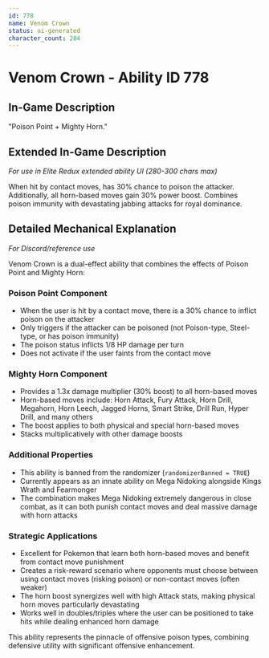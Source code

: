 ```yaml
---
id: 778
name: Venom Crown
status: ai-generated
character_count: 284
---
```


# Venom Crown - Ability ID 778

## In-Game Description
"Poison Point + Mighty Horn."

## Extended In-Game Description
*For use in Elite Redux extended ability UI (280-300 chars max)*

When hit by contact moves, has 30% chance to poison the attacker. Additionally, all horn-based moves gain 30% power boost. Combines poison immunity with devastating jabbing attacks for royal dominance.

## Detailed Mechanical Explanation
*For Discord/reference use*

Venom Crown is a dual-effect ability that combines the effects of Poison Point and Mighty Horn:

### Poison Point Component
- When the user is hit by a contact move, there is a 30% chance to inflict poison on the attacker
- Only triggers if the attacker can be poisoned (not Poison-type, Steel-type, or has poison immunity)
- The poison status inflicts 1/8 HP damage per turn
- Does not activate if the user faints from the contact move

### Mighty Horn Component  
- Provides a 1.3x damage multiplier (30% boost) to all horn-based moves
- Horn-based moves include: Horn Attack, Fury Attack, Horn Drill, Megahorn, Horn Leech, Jagged Horns, Smart Strike, Drill Run, Hyper Drill, and many others
- The boost applies to both physical and special horn-based moves
- Stacks multiplicatively with other damage boosts

### Additional Properties
- This ability is banned from the randomizer (`randomizerBanned = TRUE`)
- Currently appears as an innate ability on Mega Nidoking alongside Kings Wrath and Fearmonger
- The combination makes Mega Nidoking extremely dangerous in close combat, as it can both punish contact moves and deal massive damage with horn attacks

### Strategic Applications
- Excellent for Pokemon that learn both horn-based moves and benefit from contact move punishment
- Creates a risk-reward scenario where opponents must choose between using contact moves (risking poison) or non-contact moves (often weaker)
- The horn boost synergizes well with high Attack stats, making physical horn moves particularly devastating
- Works well in doubles/triples where the user can be positioned to take hits while dealing enhanced horn damage

This ability represents the pinnacle of offensive poison types, combining defensive utility with significant offensive enhancement.